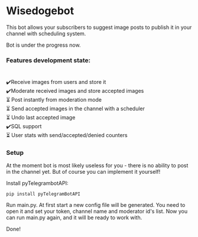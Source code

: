 # Wisedogebot  
  

This bot allows your subscribers to suggest image posts to publish it in your channel with scheduling system.  
  

Bot is under the progress now. 




### Features development state:  
# 
✔️Receive images from users and store it  
✔️Moderate received images and store accepted images  
⏳ Post instantly from moderation mode  
⏳ Send accepted images in the channel with a scheduler  
⏳ Undo last accepted image  
✔️SQL support  
⏳ User stats with send/accepted/denied counters  
  
  



### Setup  
At the moment bot is most likely useless for you - there is no ability to post in the channel yet. But of course you can implement it yourself!

Install pyTelegrambotAPI:
```
pip install pyTelegramBotAPI
```

Run main.py. At first start a new config file will be generated. You need to open it and set your token, channel name and moderator id's list.
Now you can run main.py again, and it will be ready to work with.

Done!

